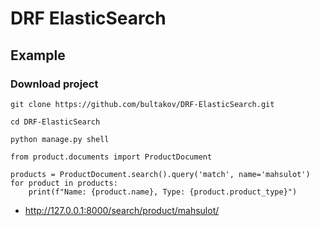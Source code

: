 # DRF ElasticSearch

## Example

### Download project

```shell
git clone https://github.com/bultakov/DRF-ElasticSearch.git
```

```shell
cd DRF-ElasticSearch
```

```shell
python manage.py shell
```

```python3
from product.documents import ProductDocument

products = ProductDocument.search().query('match', name='mahsulot')
for product in products:
    print(f"Name: {product.name}, Type: {product.product_type}")
```

- http://127.0.0.1:8000/search/product/mahsulot/